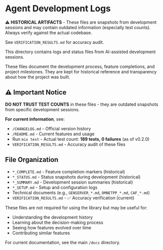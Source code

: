 # Agent Development Logs

⚠️ **HISTORICAL ARTIFACTS** - These files are snapshots from development
sessions and may contain outdated information (especially test counts). Always
verify against the actual codebase.

See `VERIFICATION_RESULTS.md` for accuracy audit.

This directory contains logs and status files from AI-assisted development
sessions.

These files document the development process, feature completions, and project
milestones. They are kept for historical reference and transparency about how
the project was built.

## ⚠️ Important Notice

**DO NOT TRUST TEST COUNTS** in these files - they are outdated snapshots from
specific development sessions.

**For current information**, see:

- `/CHANGELOG.md` - Official version history
- `/README.md` - Current features and usage
- Run `mix test` - Actual test count: **189 tests, 0 failures** (as of v0.2.0)
- `VERIFICATION_RESULTS.md` - Accuracy audit of these files

## File Organization

- `*_COMPLETE.md` - Feature completion markers (historical)
- `*_STATUS.md` - Status snapshots during development (historical)
- `*_SUMMARY.md` - Development session summaries (historical)
- `*_SETUP.md` - Setup and configuration logs
- Technical documents (e.g., `GENSERVER_*.md`, `OMNETPP_*.md`, `CAF_*.md`)
- `VERIFICATION_RESULTS.md` - ✅ Accuracy verification (current)

These files are not required for using the library but may be useful for:

- Understanding the development history
- Learning about the decision-making process
- Seeing how features evolved over time
- Contributing similar features

For current documentation, see the main `/docs` directory.
